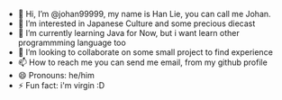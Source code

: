 - 👋 Hi, I’m @johan99999, my name is Han Lie, you can call me Johan.
- 👀 I’m interested in Japanese Culture and some precious diecast
- 🌱 I’m currently learning Java for Now, but i want learn other programmming language too
- 💞️ I’m looking to collaborate on some small project to find experience
- 📫 How to reach me you can send me email, from my github profile
- 😄 Pronouns: he/him
- ⚡ Fun fact: i'm virgin :D

<!---
johan99999/johan99999 is a ✨ special ✨ repository because its `README.md` (this file) appears on your GitHub profile.
You can click the Preview link to take a look at your changes.
--->
